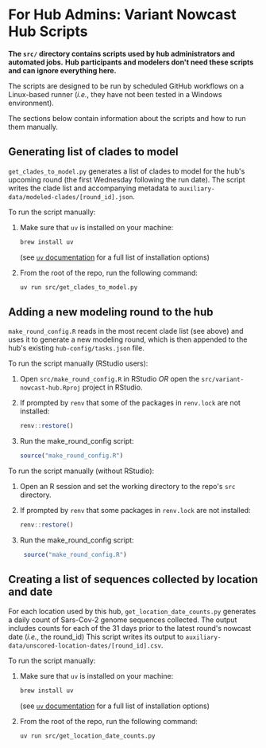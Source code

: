 # For Hub Admins: Variant Nowcast Hub Scripts

**The `src/` directory contains scripts used by hub administrators and automated jobs.**
**Hub participants and modelers don't need these scripts and can ignore everything here.**


The scripts are designed to be run by scheduled GitHub workflows on a Linux-based runner
(_i.e._, they have not been tested in a Windows environment).

The sections below contain information about the scripts and how to run them manually.

## Generating list of clades to model

`get_clades_to_model.py` generates a list of clades to model for the hub's upcoming round (the first Wednesday following
the run date). The script writes the clade list and accompanying metadata to `auxiliary-data/modeled-clades/[round_id].json`.

To run the script manually:

1. Make sure that `uv` is installed on your machine:

    ```bash
    brew install uv
    ```

    (see [`uv` documentation](https://docs.astral.sh/uv/getting-started/installation/#installing-uv) for a full list of installation options)

2. From the root of the repo, run the following command:

    ```bash
    uv run src/get_clades_to_model.py
    ```

## Adding a new modeling round to the hub

`make_round_config.R` reads in the most recent clade list (see above) and uses it to generate a new modeling round, which is
then appended to the hub's existing `hub-config/tasks.json` file.

To run the script manually (RStudio users):


1. Open `src/make_round_config.R` in RStudio _OR_ open the `src/variant-nowcast-hub.Rproj` project in RStudio.
2. If prompted by `renv` that some of the packages in `renv.lock` are not installed:

    ```r
    renv::restore()
    ```
3. Run the make_round_config script:

    ```r
    source("make_round_config.R")
    ```


To run the script manually (without RStudio):

1. Open an R session and set the working directory to the repo's `src` directory.
2. If prompted by `renv` that some packages in `renv.lock` are not installed:

    ```r
    renv::restore()
    ```
4. Run the make_round_config script:

    ```r
     source("make_round_config.R")
    ```

## Creating a list of sequences collected by location and date

For each location used by this hub, `get_location_date_counts.py` generates a daily count of Sars-Cov-2 genome sequences collected.
The output includes counts for each of the 31 days prior to the latest round's nowcast date (_i.e._, the round_id)
This script writes its output to `auxiliary-data/unscored-location-dates/[round_id].csv`.

To run the script manually:

1. Make sure that `uv` is installed on your machine:

    ```bash
    brew install uv
    ```

    (see [`uv` documentation](https://docs.astral.sh/uv/getting-started/installation/#installing-uv) for a full list of installation options)

2. From the root of the repo, run the following command:

    ```bash
    uv run src/get_location_date_counts.py
    ```

